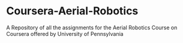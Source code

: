 # Coursera-Aerial-Robotics
A Repository of all the assignments for the Aerial Robotics Course on Coursera offered by University of Pennsylvania
